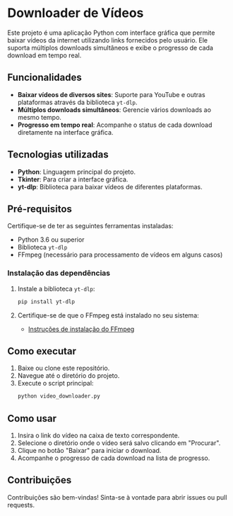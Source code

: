 # Downloader de Vídeos

Este projeto é uma aplicação Python com interface gráfica que permite baixar vídeos da internet utilizando links fornecidos pelo usuário. Ele suporta múltiplos downloads simultâneos e exibe o progresso de cada download em tempo real.

## Funcionalidades

- **Baixar vídeos de diversos sites**: Suporte para YouTube e outras plataformas através da biblioteca `yt-dlp`.
- **Múltiplos downloads simultâneos**: Gerencie vários downloads ao mesmo tempo.
- **Progresso em tempo real**: Acompanhe o status de cada download diretamente na interface gráfica.

## Tecnologias utilizadas

- **Python**: Linguagem principal do projeto.
- **Tkinter**: Para criar a interface gráfica.
- **yt-dlp**: Biblioteca para baixar vídeos de diferentes plataformas.

## Pré-requisitos

Certifique-se de ter as seguintes ferramentas instaladas:

- Python 3.6 ou superior
- Biblioteca `yt-dlp`
- FFmpeg (necessário para processamento de vídeos em alguns casos)

### Instalação das dependências

1. Instale a biblioteca `yt-dlp`:
   ```bash
   pip install yt-dlp
   ```

2. Certifique-se de que o FFmpeg está instalado no seu sistema:
   - [Instruções de instalação do FFmpeg](https://ffmpeg.org/download.html)

## Como executar

1. Baixe ou clone este repositório.
2. Navegue até o diretório do projeto.
3. Execute o script principal:
   ```bash
   python video_downloader.py
   ```

## Como usar

1. Insira o link do vídeo na caixa de texto correspondente.
2. Selecione o diretório onde o vídeo será salvo clicando em "Procurar".
3. Clique no botão "Baixar" para iniciar o download.
4. Acompanhe o progresso de cada download na lista de progresso.

## Contribuições

Contribuições são bem-vindas! Sinta-se à vontade para abrir issues ou pull requests.
